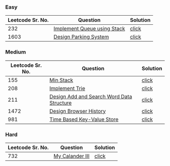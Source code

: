 ### Easy 
Leetcode Sr. No. | Question | Solution
-------------|------------- | -------------
232 | [Implement Queue using Stack](https://leetcode.com/problems/implement-queue-using-stacks/) | [click](./Solutions/ImplementQueueUsingStack.java)
1603 | [Design Parking System](https://leetcode.com/problems/design-parking-system/)|[click](./Solutions/DesignParkingSystems.java)

### Medium
Leetcode Sr. No. | Question | Solution
-------------|------------- | -------------
155 | [Min Stack](https://leetcode.com/problems/min-stack/) | [click](./Solutions/MinStack.java)
208 | [Implement Trie](https://leetcode.com/problems/implement-trie-prefix-tree/) | [click](./Solutions/ImplementTrie.java)
211 | [Design Add and Search Word Data Structure](https://leetcode.com/problems/design-add-and-search-words-data-structure/) | [click](./Solutions/DesignAddAndSearchWordDataStructure.java)
1472  | [Design Browser History](https://leetcode.com/problems/design-browser-history/) | [click](./Solutions/DesignBrowserHistory.java)
981 | [Time Based Key-Value Store](https://leetcode.com/problems/time-based-key-value-store/)|[click](./Solutions/TimeBasedKeyValueStore.java)
 
### Hard
Leetcode Sr. No. | Question | Solution
-------------|------------- | -------------
732 | [My Calander III](https://leetcode.com/problems/my-calendar-iii/) | [click](./Solutions/MyCalanderIII.java)
